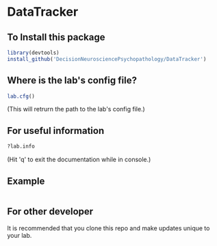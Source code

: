 # DataTracker

## To Install this package
```r
library(devtools)
install_github('DecisionNeurosciencePsychopathology/DataTracker')
```

## Where is the lab's config file?
```r
lab.cfg()
```
(This will retrurn the path to the lab's config file.)

## For useful information
```r
?lab.info
```
(Hit 'q' to exit the documentation while in console.)

## Example
```r
```

## For other developer
It is recommended that you clone this repo and make updates unique to your lab.
